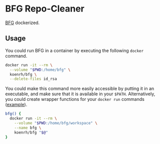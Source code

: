 # BFG Repo-Cleaner

[BFG](https://rtyley.github.io/bfg-repo-cleaner/) dockerized.

## Usage

You could run BFG in a container by executing the following `docker` command.

```bash
docker run -it --rm \
  --volume "$PWD:/home/bfg" \
  koenrh/bfg \
  --delete-files id_rsa
```

You could make this command more easily accessible by putting it in an executable,
and make sure that it is available in your `$PATH`. Alternatively, you could create
wrapper functions for your `docker run` commands ([example](https://github.com/jessfraz/dotfiles/blob/master/.dockerfunc)).

```bash
bfg() {
  docker run -it --rm \
    --volume "$PWD:/home/bfg/workspace" \
    --name bfg \
    koenrh/bfg "$@"
}
```
